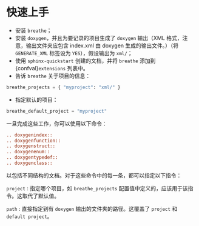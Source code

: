 # 快速上手

- 安装 `breathe`；
- 安装 `doxygen`，并且为要记录的项目生成了 `doxygen` 输出（XML 格式，注意，输出文件夹应包含 index.xml 由 doxygen 生成的输出文件。）（将 `GENERATE_XML` 标签设为 `YES`），假设输出为 `xml/`；
- 使用 `sphinx-quickstart` 创建的文档，并将 `breathe` 添加到 {confval}`extensions` 列表中。
- 告诉 `breathe` 关于项目的信息：

```python
breathe_projects = { "myproject": "xml/" }
```

- 指定默认的项目：

```python
breathe_default_project = "myproject"
```

一旦完成这些工作，你可以使用以下命令：

```rst
.. doxygenindex::
.. doxygenfunction::
.. doxygenstruct::
.. doxygenenum::
.. doxygentypedef::
.. doxygenclass::
```

以包括不同结构的文档。对于这些命令中的每一条，都可以指定以下指令：

`project`
:   指定哪个项目，如 `breathe_projects` 配置值中定义的，应该用于该指令。这取代了默认值。

`path`
:   直接指定到有 `doxygen` 输出的文件夹的路径。这覆盖了 `project` 和 `default project`。